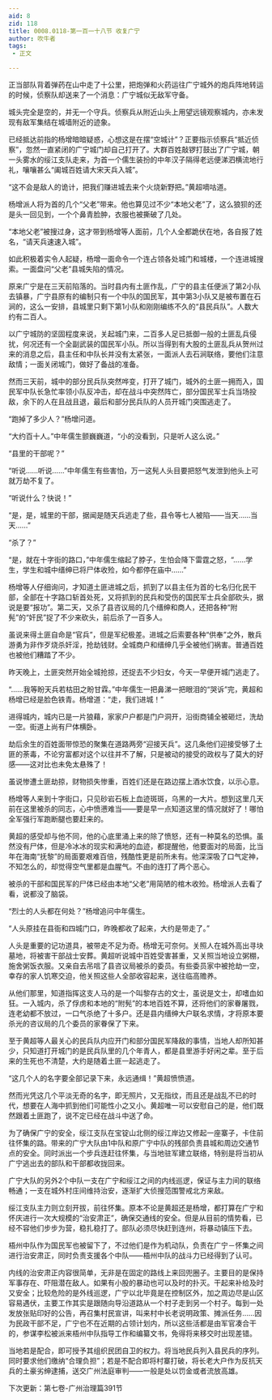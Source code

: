 ```yaml
---
aid: 8
zid: 118
title: 0008.0118-第一百一十八节 收复广宁
author: 吹牛者
tags: 
 - 正文

---
```




正当部队背着弹药在山中走了十公里，把炮弹和火药运往广宁城外的炮兵阵地转运的时候，侦察队却送来了一个消息：广宁城似无敌军守备。

城头完全是空的，并无一个守兵。侦察兵从附近山头上用望远镜观察城内，亦未发现有敌军集结在城墙附近的迹象。

已经抵达前指的杨增暗暗疑惑，心想这是在摆“空城计”？正要指示侦察兵“抵近侦察”，忽然一直紧闭的广宁城门却自己打开了。大群百姓敲锣打鼓出了广宁城，朝一头雾水的绥江支队走来，为首一个儒生装扮的中年汉子隔得老远便涕泗横流地行礼，嚷嚷甚么“阖城百姓请大宋天兵入城”。

“这不会是敌人的诡计，把我们赚进城去来个火烧新野把。”黄超嘀咕道。

杨增派人将为首的几个“父老”带来。他也算见过不少“本地父老”了，这么狼狈的还是头一回见到，一个个鼻青脸肿，衣服也被撕破了几处。

“本地父老”被搜过身，这才带到杨增等人面前，几个人全都跪伏在地，各自报了姓名，“请天兵速速入城”。

如此积极着实令人起疑，杨增一面命令一个连占领各处城门和城楼，一个连进城搜索。一面盘问“父老”县城失陷的情况。

原来广宁是在三天前陷落的。当时县内有土匪作乱，广宁的县主任便派了第2小队去镇暴，广宁县原有的编制只有一个中队的国民军，其中第3小队又是被布置在石涧的，这么一安排，县城里只剩下第1小队和刚刚编练不久的“县民兵队”。人数大约有二百人。

以广宁城防的坚固程度来说，关起城门来，二百多人足已抵御一般的土匪乱兵侵扰，何况还有一个全副武装的国民军小队。所以当得到有大股的土匪乱兵从贺州过来的消息之后，县主任和中队长并没有太紧张，一面派人去石涧联络，要他们注意敌情；一面关闭城门，做好了备战的准备。

然而三天前，城中的部分民兵队突然哗变，打开了城门，城外的土匪一拥而入，国民军中队长急忙率领小队反冲击，却在战斗中突然阵亡，部分国民军士兵当场投敌，余下的人在且战且退，最后和部分民兵队的人员开城门突围逃走了。

“跑掉了多少人？”杨增问道。

“大约百十人。”中年儒生颤巍巍道，“小的没看到，只是听人这么说。”

“县里的干部呢？”

“听说……听说……”中年儒生有些害怕，万一这髡人头目要把怒气发泄到他头上可就万劫不复了。

“听说什么？快说！”

“是，是，城里的干部，据闻是随天兵逃走了些，县令等七人被陷――当天……当天……”

“杀了？”

“是，就在十字街的路口，”中年儒生缩起了脖子，生怕会降下雷霆之怒，“……学生，学生和城中缙绅已将尸体收殓，如今都停在庙中……”

杨增等人仔细询问，才知道土匪进城之后，抓到了以县主任为首的七名归化民干部，全部在十字路口斩首处死，又将抓到的民兵和受伤的国民军士兵全部砍头，据说是要“报功”。第二天，又杀了县咨议局的几个缙绅和商人，还把各种“附髡”的“奸民”捉了不少来砍头，前后杀了一百多人。

虽说来得土匪自命是“官兵”，但是军纪极差。进城之后索要各种“供奉”之外，散兵游勇为非作歹烧杀奸淫，抢劫钱财。全城商户和缙绅几乎全被他们祸害。普通百姓也被他们糟踏了不少。

昨天晚上，土匪突然开始全城抢掠，还捉去不少妇女，今天一早便开城门逃走了。

“……我等盼天兵若枯田之盼甘霖。”中年儒生一把鼻涕一把眼泪的“哭诉”完，黄超和杨增已经是脸色铁青。杨增道：“走，我们进城！”

进得城内，城内已是一片狼藉，家家户户都是门户洞开，沿街商铺全被砸烂，洗劫一空。街道上尚有尸体横卧。

劫后余生的百姓面带惊恐的聚集在道路两旁“迎接天兵”。这几条他们迎接受够了土匪的荼毒，不论穷富都对这个以往并不了解，只是被动的接受的政权与了莫大的好感――这对比也未免太悬殊了！

虽说惨遭土匪劫掠，财物损失惨重，百姓们还是在路边摆上酒水饮食，以示心意。

杨增等人来到十字街口，只见砂岩石板上血迹斑斑，乌黑的一大片。想到这里几天前在这里被杀的同志，心中愤懑难当――要是早一点知道这里的情况就好了！哪怕全军强行军跑断腿也要赶来的。

黄超的感受却与他不同，他的心底里涌上来的除了愤怒，还有一种莫名的恐惧。虽然没有尸体，但是冷冰冰的现实和满地的血迹，都提醒他，他要面对的局面，比当年在海南“抚黎”的局面要艰难百倍，残酷性更是前所未有。他深深吸了口气定神，不知怎么的，却觉得空气里都是血腥气。不由的连打了两个恶心。

被杀的干部和国民军的尸体已经由本地“父老”用简陋的棺木收殓。杨增派人去看了看，说都没了脑袋。

“烈士的人头都在何处？”杨增追问中年儒生。

“人头原挂在县衙和四城门口，昨晚都收了起来，大约是带走了。”

人头是重要的记功道具，被带走不足为奇。杨增无可奈何。关照人在城外高出寻块墓地，将被害干部战士安葬。黄超听说城中百姓受害甚重，又关照当地设立粥棚，施舍粥饭衣服。又亲自去吊唁了县咨议局被杀的委员。有些委员家中被抢劫一空，幸存的家人饥寒交迫，他关照这些人全部收容起来，送往临高赡养。

从他们那里，知道指挥这支人马的是一个叫黎存古的文士，虽说是文士，却嗜血如狂。一入城内，杀了俘虏和本地的“附髡”的本地百姓不算，还将他们的家眷屠戮，连老幼都不放过，一口气杀绝了十多户。还是县内缙绅大户联名求情，才将原本要杀光的咨议局的几个委员的家眷保了下来。

至于黄超等人最关心的民兵队内应开门和部分国民军降敌的事情，当地人却所知甚少，只知道打开城门的是民兵队里的几个年青人，都是县里游手好闲之辈。至于后来的生死也不清楚，大约是随着土匪一起逃走了。

“这几个人的名字要全部记录下来，永远通缉！”黄超愤愤道。

然而光凭这几个平淡无奇的名字，即无照片，又无指纹，而且还是战乱不已的时代，想要在人海中抓到他们可能性小之又小。黄超唯一可以安慰自己的是，他们既然跟着土匪跑了，说不定已经在战斗中送了命。

为了确保广宁的安全，绥江支队在宝锭山北侧的绥江岸边又修起一座寨子，卡住前往怀集的路。带来的广宁大队由1中队和原广宁中队的残部负责县城和周边交通节点的安全。同时派出一个步兵连赶往怀集，与当地驻军建立联络，特别是将当初从广宁逃出去的部队和干部都收拢回来。

广宁大队的另外2个中队一支在广宁和绥江之间的内线巡逻，保证与主力间的联络畅通；一支在城外村庄间维持治安，逐渐扩大侦搜范围警戒北方来敌。

绥江支队主力则立刻开拔，前往怀集。原本不论是黄超还是杨增，都打算在广宁和怀庆进行一次大规模的“治安肃正”，确保交通线的安全。但是从目前的情势看，已经不容他们步步为营，稳扎稳打了。部队必须尽快赶到连州，将暴动镇压下去。

梧州中队作为国民军也被留下了，不过他们是作为机动队，负责在广宁－怀集之间进行治安肃正，同时负责支援各个中队――梧州中队的战斗力已经得到了认可。

内线的治安肃正内容很简单，无非是在固定的路线上来回兜圈子。主要目的是保持军事存在、吓阻潜在敌人。如果有小股的暴动也可以及时的扑灭。干起来补给及时又安全；比较危险的是外线巡逻，广宁以北毕竟是在控制区外，加之周边尽是山区容易遇伏，主要工作其实是跟随向导沿道路从一个村子走到另一个村子。每到一处发放张贴印好的公告，再召集村民宣讲，叫来村中长老说明政策、摊派任务……因为民政干部不足，广宁也不在近期的占领计划内，所以这些活都是由军官凑合干的，参谋李松被派来梧州中队指导工作和编纂文书，免得将来移交时出现差错。

当地若是配合，即可授予其组织民团自卫的权力。将当地民兵列入县民兵的序列。同时要求他们缴纳“合理负担”；若是不配合即将村寨打破，将长老大户作为反抗天兵的土豪劣绅逮捕，送交广州法庭审判――一般是处以罚金或者流放高雄。

下次更新：第七卷-广州治理篇391节



